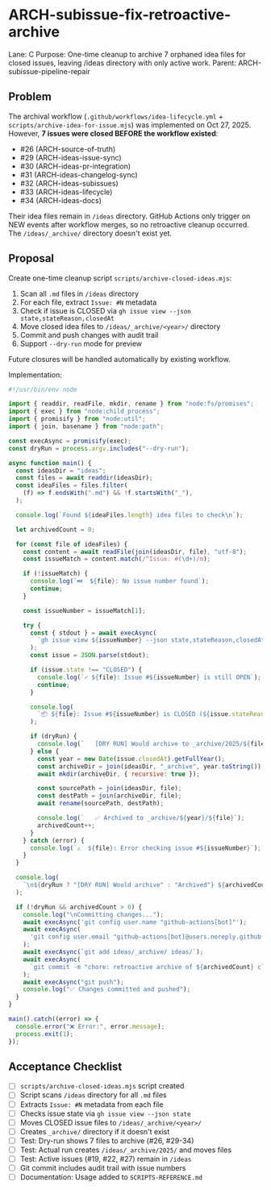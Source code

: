 # ARCH-subissue-fix-retroactive-archive

Lane: C
Purpose: One-time cleanup to archive 7 orphaned idea files for closed issues, leaving /ideas directory with only active work.
Parent: ARCH-subissue-pipeline-repair

## Problem

The archival workflow (`.github/workflows/idea-lifecycle.yml` + `scripts/archive-idea-for-issue.mjs`) was implemented on Oct 27, 2025. However, **7 issues were closed BEFORE the workflow existed**:

- #26 (ARCH-source-of-truth)
- #29 (ARCH-ideas-issue-sync)
- #30 (ARCH-ideas-pr-integration)
- #31 (ARCH-ideas-changelog-sync)
- #32 (ARCH-ideas-subissues)
- #33 (ARCH-ideas-lifecycle)
- #34 (ARCH-ideas-docs)

Their idea files remain in `/ideas` directory. GitHub Actions only trigger on NEW events after workflow merges, so no retroactive cleanup occurred. The `/ideas/_archive/` directory doesn't exist yet.

## Proposal

Create one-time cleanup script `scripts/archive-closed-ideas.mjs`:

1. Scan all `.md` files in `/ideas` directory
2. For each file, extract `Issue: #N` metadata
3. Check if issue is CLOSED via `gh issue view --json state,stateReason,closedAt`
4. Move closed idea files to `/ideas/_archive/<year>/` directory
5. Commit and push changes with audit trail
6. Support `--dry-run` mode for preview

Future closures will be handled automatically by existing workflow.

Implementation:

```javascript
#!/usr/bin/env node

import { readdir, readFile, mkdir, rename } from "node:fs/promises";
import { exec } from "node:child_process";
import { promisify } from "node:util";
import { join, basename } from "node:path";

const execAsync = promisify(exec);
const dryRun = process.argv.includes("--dry-run");

async function main() {
  const ideasDir = "ideas";
  const files = await readdir(ideasDir);
  const ideaFiles = files.filter(
    (f) => f.endsWith(".md") && !f.startsWith("_"),
  );

  console.log(`Found ${ideaFiles.length} idea files to check\n`);

  let archivedCount = 0;

  for (const file of ideaFiles) {
    const content = await readFile(join(ideasDir, file), "utf-8");
    const issueMatch = content.match(/^Issue: #(\d+)/m);

    if (!issueMatch) {
      console.log(`⏭️  ${file}: No issue number found`);
      continue;
    }

    const issueNumber = issueMatch[1];

    try {
      const { stdout } = await execAsync(
        `gh issue view ${issueNumber} --json state,stateReason,closedAt`,
      );
      const issue = JSON.parse(stdout);

      if (issue.state !== "CLOSED") {
        console.log(`✓ ${file}: Issue #${issueNumber} is still OPEN`);
        continue;
      }

      console.log(
        `📦 ${file}: Issue #${issueNumber} is CLOSED (${issue.stateReason})`,
      );

      if (dryRun) {
        console.log(`   [DRY RUN] Would archive to _archive/2025/${file}`);
      } else {
        const year = new Date(issue.closedAt).getFullYear();
        const archiveDir = join(ideasDir, "_archive", year.toString());
        await mkdir(archiveDir, { recursive: true });

        const sourcePath = join(ideasDir, file);
        const destPath = join(archiveDir, file);
        await rename(sourcePath, destPath);

        console.log(`   ✅ Archived to _archive/${year}/${file}`);
        archivedCount++;
      }
    } catch (error) {
      console.log(`⚠️  ${file}: Error checking issue #${issueNumber}`);
    }
  }

  console.log(
    `\n${dryRun ? "[DRY RUN] Would archive" : "Archived"} ${archivedCount} idea files`,
  );

  if (!dryRun && archivedCount > 0) {
    console.log("\nCommitting changes...");
    await execAsync('git config user.name "github-actions[bot]"');
    await execAsync(
      'git config user.email "github-actions[bot]@users.noreply.github.com"',
    );
    await execAsync(`git add ideas/_archive/ ideas/`);
    await execAsync(
      `git commit -m "chore: retroactive archive of ${archivedCount} closed idea files [skip ci]"`,
    );
    await execAsync("git push");
    console.log("✅ Changes committed and pushed");
  }
}

main().catch((error) => {
  console.error("❌ Error:", error.message);
  process.exit(1);
});
```

## Acceptance Checklist

- [ ] `scripts/archive-closed-ideas.mjs` script created
- [ ] Script scans `/ideas` directory for all `.md` files
- [ ] Extracts `Issue: #N` metadata from each file
- [ ] Checks issue state via `gh issue view --json state`
- [ ] Moves CLOSED issue files to `/ideas/_archive/<year>/`
- [ ] Creates `_archive/` directory if it doesn't exist
- [ ] Test: Dry-run shows 7 files to archive (#26, #29-34)
- [ ] Test: Actual run creates `/ideas/_archive/2025/` and moves files
- [ ] Test: Active issues (#19, #22, #27) remain in `/ideas`
- [ ] Git commit includes audit trail with issue numbers
- [ ] Documentation: Usage added to `SCRIPTS-REFERENCE.md`
